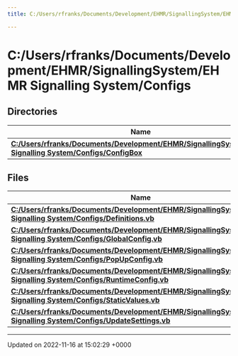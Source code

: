 ```yaml
---
title: C:/Users/rfranks/Documents/Development/EHMR/SignallingSystem/EHMR Signalling System/Configs

---
```


# C:/Users/rfranks/Documents/Development/EHMR/SignallingSystem/EHMR Signalling System/Configs



## Directories

| Name           |
| -------------- |
| **[C:/Users/rfranks/Documents/Development/EHMR/SignallingSystem/EHMR Signalling System/Configs/ConfigBox](/SignallingSystem-doc/vb/Files/dir_595c56e507eac15fe72ef685bde9a1f3/#dir-c:/users/rfranks/documents/development/ehmr/signallingsystem/ehmr-signalling-system/configs/configbox)**  |

## Files

| Name           |
| -------------- |
| **[C:/Users/rfranks/Documents/Development/EHMR/SignallingSystem/EHMR Signalling System/Configs/Definitions.vb](/SignallingSystem-doc/vb/Files/Definitions_8vb/#file-definitions.vb)**  |
| **[C:/Users/rfranks/Documents/Development/EHMR/SignallingSystem/EHMR Signalling System/Configs/GlobalConfig.vb](/SignallingSystem-doc/vb/Files/GlobalConfig_8vb/#file-globalconfig.vb)**  |
| **[C:/Users/rfranks/Documents/Development/EHMR/SignallingSystem/EHMR Signalling System/Configs/PopUpConfig.vb](/SignallingSystem-doc/vb/Files/PopUpConfig_8vb/#file-popupconfig.vb)**  |
| **[C:/Users/rfranks/Documents/Development/EHMR/SignallingSystem/EHMR Signalling System/Configs/RuntimeConfig.vb](/SignallingSystem-doc/vb/Files/RuntimeConfig_8vb/#file-runtimeconfig.vb)**  |
| **[C:/Users/rfranks/Documents/Development/EHMR/SignallingSystem/EHMR Signalling System/Configs/StaticValues.vb](/SignallingSystem-doc/vb/Files/StaticValues_8vb/#file-staticvalues.vb)**  |
| **[C:/Users/rfranks/Documents/Development/EHMR/SignallingSystem/EHMR Signalling System/Configs/UpdateSettings.vb](/SignallingSystem-doc/vb/Files/UpdateSettings_8vb/#file-updatesettings.vb)**  |






-------------------------------

Updated on 2022-11-16 at 15:02:29 +0000
